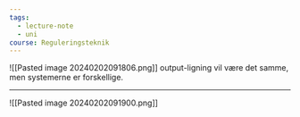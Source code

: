 ```yaml
---
tags:
  - lecture-note
  - uni
course: Reguleringsteknik
---
```

![[Pasted image 20240202091806.png]]
output-ligning vil være det samme, men systemerne er forskellige.

***
![[Pasted image 20240202091900.png]]
